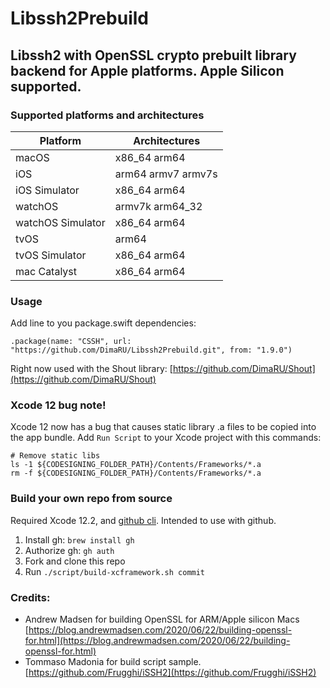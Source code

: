 # Libssh2Prebuild
## Libssh2 with OpenSSL crypto prebuilt library backend for Apple platforms. Apple Silicon supported.


### Supported platforms and architectures
| Platform          |  Architectures     |
|-------------------|--------------------|
| macOS             | x86_64 arm64       |
| iOS               | arm64 armv7 armv7s |
| iOS Simulator     | x86_64 arm64       |
| watchOS           | armv7k arm64_32    |
| watchOS Simulator | x86_64 arm64       |
| tvOS              | arm64              |
| tvOS Simulator    | x86_64 arm64       |
| mac Catalyst      | x86_64 arm64       |

### Usage

Add line to you package.swift dependencies:

```
.package(name: "CSSH", url: "https://github.com/DimaRU/Libssh2Prebuild.git", from: "1.9.0")

```

Right now used with the Shout library: [https://github.com/DimaRU/Shout](https://github.com/DimaRU/Shout)

### Xcode 12 bug note!

Xcode 12 now has a bug that causes static library .a files to be copied into the app bundle. Add `Run Script` to your Xcode project with this commands:

```
# Remove static libs
ls -1 ${CODESIGNING_FOLDER_PATH}/Contents/Frameworks/*.a
rm -f ${CODESIGNING_FOLDER_PATH}/Contents/Frameworks/*.a

```

### Build your own repo from source

Required Xcode 12.2, and [github cli](https://github.com/cli/cli). Intended to use with github.

1. Install gh: `brew install gh`
2. Authorize gh: `gh auth`
2. Fork and clone this repo
3. Run `./script/build-xcframework.sh commit`

### Credits:
* Andrew Madsen for building OpenSSL for ARM/Apple silicon Macs [https://blog.andrewmadsen.com/2020/06/22/building-openssl-for.html](https://blog.andrewmadsen.com/2020/06/22/building-openssl-for.html)
*  Tommaso Madonia for build script sample. [https://github.com/Frugghi/iSSH2](https://github.com/Frugghi/iSSH2)
